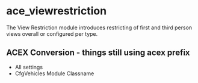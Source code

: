 ace_viewrestriction
===============

The View Restriction module introduces restricting of first and third person views overall or configured per type.

## ACEX Conversion - things still using acex prefix
- All settings
- CfgVehicles Module Classname
